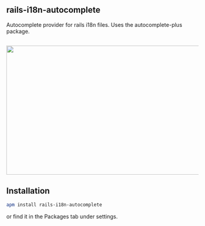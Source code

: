 ## rails-i18n-autocomplete

Autocomplete provider for rails i18n files. Uses the autocomplete-plus package.

## <img src='https://dl.dropboxusercontent.com/content_link/rq49w2OWjCsCZlwsdgQOkw11YtjSnZzNnj8MvZlaTmImWFBsPhdZUpDAn50CxVad/file' width='600' height='338'>

## Installation

```sh
apm install rails-i18n-autocomplete
```

or find it in the Packages tab under settings.

